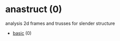 # anastruct (0)
analysis 2d frames and trusses for slender structure

+ [basic](basic/README.md) (0)
